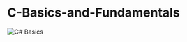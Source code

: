 # C-Basics-and-Fundamentals

<img src="https://www.filepicker.io/api/file/iIvgfCLqQCGN6wlFhZrS" alt="C# Basics">
